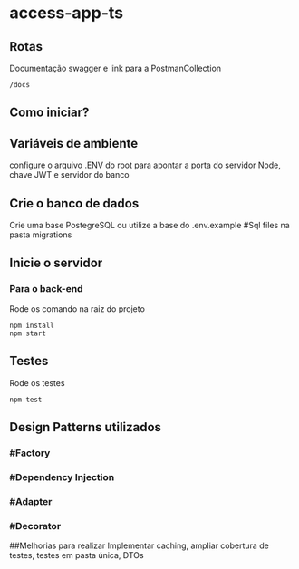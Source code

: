 # access-app-ts

## Rotas
Documentação swagger e link para a PostmanCollection
```
/docs
```


## Como iniciar?

## Variáveis de ambiente 
configure o arquivo .ENV do root para apontar a porta do servidor Node, chave JWT e servidor do banco

## Crie o banco de dados
Crie uma base PostegreSQL ou utilize a base do .env.example
#Sql files na pasta migrations

## Inicie o servidor
###  Para o back-end
Rode os comando na raiz do projeto
```
npm install
npm start
```

## Testes
Rode os testes
```
npm test
```

## Design Patterns utilizados
### #Factory
### #Dependency Injection
### #Adapter
### #Decorator

##Melhorias para realizar
Implementar caching, ampliar cobertura de testes, testes em pasta única, DTOs
